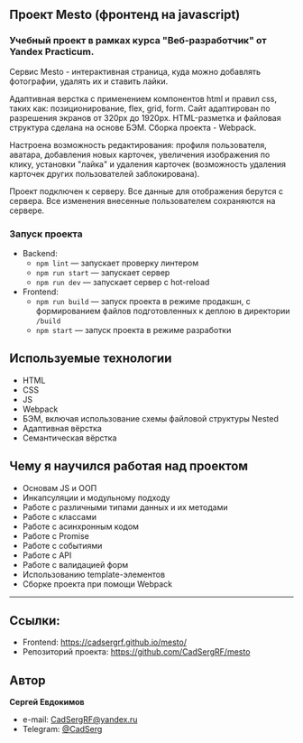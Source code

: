 
## Проект Mesto (фронтенд на javascript)

### Учебный проект в рамках курса "Веб-разработчик" от Yandex Practicum.

Сервис Mesto - интерактивная страница, куда можно добавлять фотографии, удалять их и ставить лайки.

Адаптивная верстка с применением компонентов html и правил css, таких как: позиционирование, flex, grid, form.
Сайт адаптирован по разрешения экранов от 320px до 1920px.
HTML-разметка и файловая структура сделана на основе БЭМ.
Сборка проекта - Webpack.

Настроена возможность редактирования: профиля пользователя, аватара, добавления новых карточек, увеличения изображения по клику, установки "лайка" и удаления карточек (возможность удаления карточек других пользователей заблокирована).

Проект подключен к серверу. Все данные для отображения берутся с сервера. Все изменения внесенные пользователем сохраняются на сервере.

### Запуск проекта

- Backend:
  - `npm lint` — запускает проверку линтером
  - `npm run start` — запускает сервер
  - `npm run dev` — запускает сервер с hot-reload
- Frontend:
  - `npm run build` — запуск проекта в режиме продакшн, с формированием файлов подготовленных к деплою в директории `/build`
  - `npm start` — запуск проекта в режиме разработки

## Используемые технологии

- HTML
- CSS
- JS
- Webpack
- БЭМ, включая использование схемы файловой структуры Nested
- Адаптивная вёрстка
- Семантическая вёрстка

## Чему я научился работая над проектом

- Основам JS и ООП
- Инкапсуляции и модульному подходу
- Работе с различными типами данных и их методами
- Работе с классами
- Работе с асинхронным кодом
- Работе с Promise
- Работе с событиями
- Работе с API
- Работе с валидацией форм
- Использованию template-элементов
- Сборке проекта при помощи Webpack

---
## Ссылки:
- Frontend: https://cadsergrf.github.io/mesto/
- Репозиторий проекта: https://github.com/CadSergRF/mesto

## Автор

**Сергей Евдокимов**

- e-mail: [CadSergRF@yandex.ru](mailto:CadSergRF@yandex.ru)
- Telegram: [@CadSerg](https://t.me/CadSerg)
